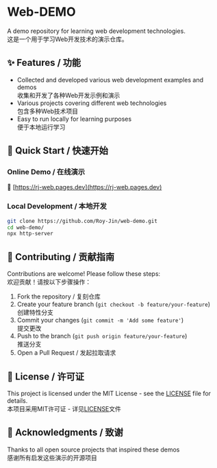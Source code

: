 # Web-DEMO

A demo repository for learning web development technologies.  
这是一个用于学习Web开发技术的演示仓库。

## ✨ Features / 功能

- Collected and developed various web development examples and demos  
  收集和开发了各种Web开发示例和演示
- Various projects covering different web technologies  
  包含多种Web技术项目
- Easy to run locally for learning purposes  
  便于本地运行学习

## 🚀 Quick Start / 快速开始

### Online Demo / 在线演示

🔗 [https://rj-web.pages.dev](https://rj-web.pages.dev)  

### Local Development / 本地开发
```bash
git clone https://github.com/Roy-Jin/web-demo.git
cd web-demo/
npx http-server
```

## 🤝 Contributing / 贡献指南

Contributions are welcome! Please follow these steps:  
欢迎贡献！请按以下步骤操作：
1. Fork the repository / 复刻仓库
2. Create your feature branch (`git checkout -b feature/your-feature`)  
   创建特性分支
3. Commit your changes (`git commit -m 'Add some feature'`)  
   提交更改
4. Push to the branch (`git push origin feature/your-feature`)  
   推送分支
5. Open a Pull Request / 发起拉取请求

## 📜 License / 许可证

This project is licensed under the MIT License - see the [LICENSE](LICENSE) file for details.  
本项目采用MIT许可证 - 详见[LICENSE](LICENSE)文件

## 🙏 Acknowledgments / 致谢

Thanks to all open source projects that inspired these demos  
感谢所有启发这些演示的开源项目
